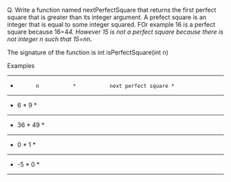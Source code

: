 Q. Write a function named nextPerfectSquare that returns the first perfect square that is greater than its integer argument. A prefect square is an integer that is equal to some integer squared. FOr example 16 is a perfect square because 16=4*4. However 15 is not a perfect square because there is not integer n such that 15=n*n. 

The signature of the function is
		int isPerfectSquare(int n)

Examples

*****************************************
*			n 			*			next perfect square *
*****************************************
* 6						*			9										*			
*****************************************
*	36			    *				49								*
*****************************************
*	0						*					1								*
*****************************************
*	-5					*						0							*	
*****************************************